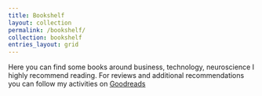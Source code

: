 ```yaml
---
title: Bookshelf
layout: collection
permalink: /bookshelf/
collection: bookshelf
entries_layout: grid
---
```


Here you can find some books around business, technology, neuroscience I highly recommend reading. For reviews and additional recommendations you can follow my activities on [Goodreads](https://www.goodreads.com/user/show/97100913-fredholm)


